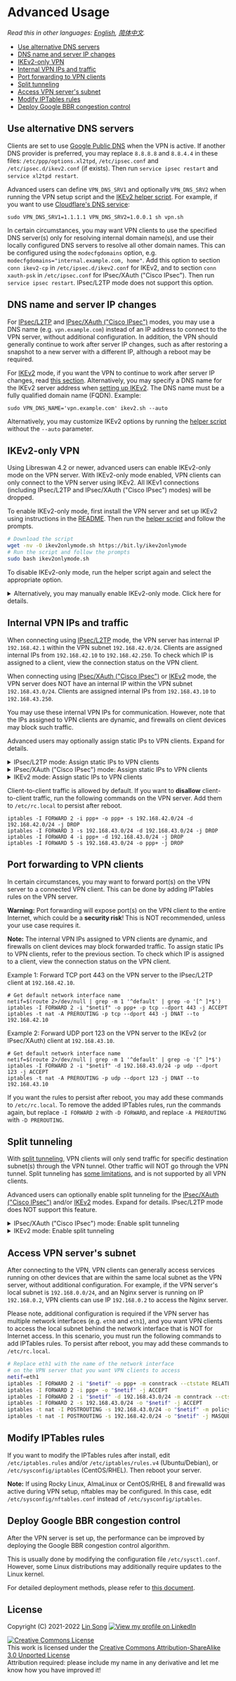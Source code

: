 # Advanced Usage

*Read this in other languages: [English](advanced-usage.md), [简体中文](advanced-usage-zh.md).*

* [Use alternative DNS servers](#use-alternative-dns-servers)
* [DNS name and server IP changes](#dns-name-and-server-ip-changes)
* [IKEv2-only VPN](#ikev2-only-vpn)
* [Internal VPN IPs and traffic](#internal-vpn-ips-and-traffic)
* [Port forwarding to VPN clients](#port-forwarding-to-vpn-clients)
* [Split tunneling](#split-tunneling)
* [Access VPN server's subnet](#access-vpn-servers-subnet)
* [Modify IPTables rules](#modify-iptables-rules)
* [Deploy Google BBR congestion control](#deploy-google-bbr-congestion-control)

## Use alternative DNS servers

Clients are set to use [Google Public DNS](https://developers.google.com/speed/public-dns/) when the VPN is active. If another DNS provider is preferred, you may replace `8.8.8.8` and `8.8.4.4` in these files: `/etc/ppp/options.xl2tpd`, `/etc/ipsec.conf` and `/etc/ipsec.d/ikev2.conf` (if exists). Then run `service ipsec restart` and `service xl2tpd restart`.

Advanced users can define `VPN_DNS_SRV1` and optionally `VPN_DNS_SRV2` when running the VPN setup script and the [IKEv2 helper script](ikev2-howto.md#set-up-ikev2-using-helper-script). For example, if you want to use [Cloudflare's DNS service](https://1.1.1.1/dns/):

```
sudo VPN_DNS_SRV1=1.1.1.1 VPN_DNS_SRV2=1.0.0.1 sh vpn.sh
```

In certain circumstances, you may want VPN clients to use the specified DNS server(s) only for resolving internal domain name(s), and use their locally configured DNS servers to resolve all other domain names. This can be configured using the `modecfgdomains` option, e.g. `modecfgdomains="internal.example.com, home"`. Add this option to section `conn ikev2-cp` in `/etc/ipsec.d/ikev2.conf` for IKEv2, and to section `conn xauth-psk` in `/etc/ipsec.conf` for IPsec/XAuth ("Cisco IPsec"). Then run `service ipsec restart`. IPsec/L2TP mode does not support this option.

## DNS name and server IP changes

For [IPsec/L2TP](clients.md) and [IPsec/XAuth ("Cisco IPsec")](clients-xauth.md) modes, you may use a DNS name (e.g. `vpn.example.com`) instead of an IP address to connect to the VPN server, without additional configuration. In addition, the VPN should generally continue to work after server IP changes, such as after restoring a snapshot to a new server with a different IP, although a reboot may be required.

For [IKEv2](ikev2-howto.md) mode, if you want the VPN to continue to work after server IP changes, read [this section](ikev2-howto.md#change-ikev2-server-address). Alternatively, you may specify a DNS name for the IKEv2 server address when [setting up IKEv2](ikev2-howto.md#set-up-ikev2-using-helper-script). The DNS name must be a fully qualified domain name (FQDN). Example:

```
sudo VPN_DNS_NAME='vpn.example.com' ikev2.sh --auto
```

Alternatively, you may customize IKEv2 options by running the [helper script](ikev2-howto.md#set-up-ikev2-using-helper-script) without the `--auto` parameter.

## IKEv2-only VPN

Using Libreswan 4.2 or newer, advanced users can enable IKEv2-only mode on the VPN server. With IKEv2-only mode enabled, VPN clients can only connect to the VPN server using IKEv2. All IKEv1 connections (including IPsec/L2TP and IPsec/XAuth ("Cisco IPsec") modes) will be dropped.

To enable IKEv2-only mode, first install the VPN server and set up IKEv2 using instructions in the [README](../README.md). Then run the [helper script](../extras/ikev2onlymode.sh) and follow the prompts.

```bash
# Download the script
wget -nv -O ikev2onlymode.sh https://bit.ly/ikev2onlymode
# Run the script and follow the prompts
sudo bash ikev2onlymode.sh
```

To disable IKEv2-only mode, run the helper script again and select the appropriate option.

<details>
<summary>
Alternatively, you may manually enable IKEv2-only mode. Click here for details.
</summary>

Alternatively, you may manually enable IKEv2-only mode. First check Libreswan version using `ipsec --version`, and [update Libreswan](../README.md#upgrade-libreswan) if needed. Then edit `/etc/ipsec.conf` on the VPN server. Append `ikev1-policy=drop` to the end of the `config setup` section, indented by two spaces. Save the file and run `service ipsec restart`. When finished, you can run `ipsec status` to verify that only the `ikev2-cp` connection is enabled.
</details>

## Internal VPN IPs and traffic

When connecting using [IPsec/L2TP](clients.md) mode, the VPN server has internal IP `192.168.42.1` within the VPN subnet `192.168.42.0/24`. Clients are assigned internal IPs from `192.168.42.10` to `192.168.42.250`. To check which IP is assigned to a client, view the connection status on the VPN client.

When connecting using [IPsec/XAuth ("Cisco IPsec")](clients-xauth.md) or [IKEv2](ikev2-howto.md) mode, the VPN server does NOT have an internal IP within the VPN subnet `192.168.43.0/24`. Clients are assigned internal IPs from `192.168.43.10` to `192.168.43.250`.

You may use these internal VPN IPs for communication. However, note that the IPs assigned to VPN clients are dynamic, and firewalls on client devices may block such traffic.

Advanced users may optionally assign static IPs to VPN clients. Expand for details.

<details>
<summary>
IPsec/L2TP mode: Assign static IPs to VPN clients
</summary>

The example below **ONLY** applies to IPsec/L2TP mode. Commands must be run as `root`.

1. First, create a new VPN user for each VPN client that you want to assign a static IP to. Refer to [Manage VPN Users](manage-users.md). Helper scripts are included for convenience.
1. Edit `/etc/xl2tpd/xl2tpd.conf` on the VPN server. Replace `ip range = 192.168.42.10-192.168.42.250` with e.g. `ip range = 192.168.42.100-192.168.42.250`. This reduces the pool of auto-assigned IP addresses, so that more IPs are available to assign to clients as static IPs.
1. Edit `/etc/ppp/chap-secrets` on the VPN server. For example, if the file contains:
   ```
   "username1"  l2tpd  "password1"  *
   "username2"  l2tpd  "password2"  *
   "username3"  l2tpd  "password3"  *
   ```

   Let's assume that you want to assign static IP `192.168.42.2` to VPN user `username2`, assign static IP `192.168.42.3` to VPN user `username3`, while keeping `username1` unchanged (auto-assign from the pool). After editing, the file should look like:
   ```
   "username1"  l2tpd  "password1"  *
   "username2"  l2tpd  "password2"  192.168.42.2
   "username3"  l2tpd  "password3"  192.168.42.3
   ```

   **Note:** The assigned static IP(s) must be from the subnet `192.168.42.0/24`, and must NOT be from the pool of auto-assigned IPs (see `ip range` above). In addition, `192.168.42.1` is reserved for the VPN server itself. In the example above, you can only assign static IP(s) from the range `192.168.42.2-192.168.42.99`.
1. **(Important)** Restart the xl2tpd service:
   ```
   service xl2tpd restart
   ```
</details>

<details>
<summary>
IPsec/XAuth ("Cisco IPsec") mode: Assign static IPs to VPN clients
</summary>

The example below **ONLY** applies to IPsec/XAuth ("Cisco IPsec") mode. Commands must be run as `root`.

1. First, create a new VPN user for each VPN client that you want to assign a static IP to. Refer to [Manage VPN Users](manage-users.md). Helper scripts are included for convenience.
1. Edit `/etc/ipsec.conf` on the VPN server. Replace `rightaddresspool=192.168.43.10-192.168.43.250` with e.g. `rightaddresspool=192.168.43.100-192.168.43.250`. This reduces the pool of auto-assigned IP addresses, so that more IPs are available to assign to clients as static IPs.
1. Edit `/etc/ipsec.d/ikev2.conf` on the VPN server (if exists). Replace `rightaddresspool=192.168.43.10-192.168.43.250` with the **same value** as the previous step.
1. Edit `/etc/ipsec.d/passwd` on the VPN server. For example, if the file contains:
   ```
   username1:password1hashed:xauth-psk
   username2:password2hashed:xauth-psk
   username3:password3hashed:xauth-psk
   ```

   Let's assume that you want to assign static IP `192.168.43.2` to VPN user `username2`, assign static IP `192.168.43.3` to VPN user `username3`, while keeping `username1` unchanged (auto-assign from the pool). After editing, the file should look like:
   ```
   username1:password1hashed:xauth-psk
   username2:password2hashed:xauth-psk:192.168.42.2
   username3:password3hashed:xauth-psk:192.168.42.3
   ```

   **Note:** The assigned static IP(s) must be from the subnet `192.168.43.0/24`, and must NOT be from the pool of auto-assigned IPs (see `rightaddresspool` above). In the example above, you can only assign static IP(s) from the range `192.168.43.1-192.168.43.99`.
1. **(Important)** Restart the IPsec service:
   ```
   service ipsec restart
   ```
</details>

<details>
<summary>
IKEv2 mode: Assign static IPs to VPN clients
</summary>

The example below **ONLY** applies to IKEv2 mode. Commands must be run as `root`.

1. First, create a new IKEv2 client certificate for each client that you want to assign a static IP to, and write down the name of each IKEv2 client. Refer to [Add a client certificate](ikev2-howto.md#add-a-client-certificate).
1. Edit `/etc/ipsec.d/ikev2.conf` on the VPN server. Replace `rightaddresspool=192.168.43.10-192.168.43.250` with e.g. `rightaddresspool=192.168.43.100-192.168.43.250`. This reduces the pool of auto-assigned IP addresses, so that more IPs are available to assign to clients as static IPs.
1. Edit `/etc/ipsec.conf` on the VPN server. Replace `rightaddresspool=192.168.43.10-192.168.43.250` with the **same value** as the previous step.
1. Edit `/etc/ipsec.d/ikev2.conf` on the VPN server again. For example, if the file contains:
   ```
   conn ikev2-cp
     left=%defaultroute
     ... ...
   ```

   Let's assume that you want to assign static IP `192.168.43.4` to IKEv2 client `client1`, assign static IP `192.168.43.5` to client `client2`, while keeping other clients unchanged (auto-assign from the pool). After editing, the file should look like:
   ```
   conn ikev2-cp
     left=%defaultroute
     ... ...

   conn client1
     rightid=@client1
     rightaddresspool=192.168.43.4-192.168.43.4
     also=ikev2-cp

   conn client2
     rightid=@client2
     rightaddresspool=192.168.43.5-192.168.43.5
     also=ikev2-cp
   ```

   **Note:** Add a new `conn` section for each client that you want to assign a static IP to. You must add a `@` prefix to the client name for `rightid=`. The client name must exactly match the name you specified when [adding the client certificate](ikev2-howto.md#add-a-client-certificate). The assigned static IP(s) must be from the subnet `192.168.43.0/24`, and must NOT be from the pool of auto-assigned IPs (see `rightaddresspool` above). In the example above, you can only assign static IP(s) from the range `192.168.43.1-192.168.43.99`.
1. **(Important)** Restart the IPsec service:
   ```
   service ipsec restart
   ```
</details>

Client-to-client traffic is allowed by default. If you want to **disallow** client-to-client traffic, run the following commands on the VPN server. Add them to `/etc/rc.local` to persist after reboot.

```
iptables -I FORWARD 2 -i ppp+ -o ppp+ -s 192.168.42.0/24 -d 192.168.42.0/24 -j DROP
iptables -I FORWARD 3 -s 192.168.43.0/24 -d 192.168.43.0/24 -j DROP
iptables -I FORWARD 4 -i ppp+ -d 192.168.43.0/24 -j DROP
iptables -I FORWARD 5 -s 192.168.43.0/24 -o ppp+ -j DROP
```

## Port forwarding to VPN clients

In certain circumstances, you may want to forward port(s) on the VPN server to a connected VPN client. This can be done by adding IPTables rules on the VPN server.

**Warning:** Port forwarding will expose port(s) on the VPN client to the entire Internet, which could be a **security risk**! This is NOT recommended, unless your use case requires it.

**Note:** The internal VPN IPs assigned to VPN clients are dynamic, and firewalls on client devices may block forwarded traffic. To assign static IPs to VPN clients, refer to the previous section. To check which IP is assigned to a client, view the connection status on the VPN client.

Example 1: Forward TCP port 443 on the VPN server to the IPsec/L2TP client at `192.168.42.10`.
```
# Get default network interface name
netif=$(route 2>/dev/null | grep -m 1 '^default' | grep -o '[^ ]*$')
iptables -I FORWARD 2 -i "$netif" -o ppp+ -p tcp --dport 443 -j ACCEPT
iptables -t nat -A PREROUTING -p tcp --dport 443 -j DNAT --to 192.168.42.10
```

Example 2: Forward UDP port 123 on the VPN server to the IKEv2 (or IPsec/XAuth) client at `192.168.43.10`.
```
# Get default network interface name
netif=$(route 2>/dev/null | grep -m 1 '^default' | grep -o '[^ ]*$')
iptables -I FORWARD 2 -i "$netif" -d 192.168.43.0/24 -p udp --dport 123 -j ACCEPT
iptables -t nat -A PREROUTING -p udp --dport 123 -j DNAT --to 192.168.43.10
```

If you want the rules to persist after reboot, you may add these commands to `/etc/rc.local`. To remove the added IPTables rules, run the commands again, but replace `-I FORWARD 2` with `-D FORWARD`, and replace `-A PREROUTING` with `-D PREROUTING`.

## Split tunneling

With [split tunneling](https://wiki.strongswan.org/projects/strongswan/wiki/ForwardingAndSplitTunneling#Split-Tunneling), VPN clients will only send traffic for specific destination subnet(s) through the VPN tunnel. Other traffic will NOT go through the VPN tunnel. Split tunneling has [some limitations](https://wiki.strongswan.org/projects/strongswan/wiki/ForwardingAndSplitTunneling#Split-Tunneling), and is not supported by all VPN clients.

Advanced users can optionally enable split tunneling for the [IPsec/XAuth ("Cisco IPsec")](clients-xauth.md) and/or [IKEv2](ikev2-howto.md) modes. Expand for details. IPsec/L2TP mode does NOT support this feature.

<details>
<summary>
IPsec/XAuth ("Cisco IPsec") mode: Enable split tunneling
</summary>

The example below **ONLY** applies to IPsec/XAuth ("Cisco IPsec") mode. Commands must be run as `root`.

1. Edit `/etc/ipsec.conf` on the VPN server. In the section `conn xauth-psk`, replace `leftsubnet=0.0.0.0/0` with the subnet(s) you want VPN clients to send traffic through the VPN tunnel. For example:   
   For a single subnet:
   ```
   leftsubnet=10.123.123.0/24
   ```
   For multiple subnets (use `leftsubnets` instead):
   ```
   leftsubnets="10.123.123.0/24,10.100.0.0/16"
   ```
1. **(Important)** Restart the IPsec service:
   ```
   service ipsec restart
   ```
</details>

<details>
<summary>
IKEv2 mode: Enable split tunneling
</summary>

The example below **ONLY** applies to IKEv2 mode. Commands must be run as `root`.

1. Edit `/etc/ipsec.d/ikev2.conf` on the VPN server. In the section `conn ikev2-cp`, replace `leftsubnet=0.0.0.0/0` with the subnet(s) you want VPN clients to send traffic through the VPN tunnel. For example:   
   For a single subnet:
   ```
   leftsubnet=10.123.123.0/24
   ```
   For multiple subnets (use `leftsubnets` instead):
   ```
   leftsubnets="10.123.123.0/24,10.100.0.0/16"
   ```
1. **(Important)** Restart the IPsec service:
   ```
   service ipsec restart
   ```
</details>

## Access VPN server's subnet

After connecting to the VPN, VPN clients can generally access services running on other devices that are within the same local subnet as the VPN server, without additional configuration. For example, if the VPN server's local subnet is `192.168.0.0/24`, and an Nginx server is running on IP `192.168.0.2`, VPN clients can use IP `192.168.0.2` to access the Nginx server.

Please note, additional configuration is required if the VPN server has multiple network interfaces (e.g. `eth0` and `eth1`), and you want VPN clients to access the local subnet behind the network interface that is NOT for Internet access. In this scenario, you must run the following commands to add IPTables rules. To persist after reboot, you may add these commands to `/etc/rc.local`.

```bash
# Replace eth1 with the name of the network interface
# on the VPN server that you want VPN clients to access
netif=eth1
iptables -I FORWARD 2 -i "$netif" -o ppp+ -m conntrack --ctstate RELATED,ESTABLISHED -j ACCEPT
iptables -I FORWARD 2 -i ppp+ -o "$netif" -j ACCEPT
iptables -I FORWARD 2 -i "$netif" -d 192.168.43.0/24 -m conntrack --ctstate RELATED,ESTABLISHED -j ACCEPT
iptables -I FORWARD 2 -s 192.168.43.0/24 -o "$netif" -j ACCEPT
iptables -t nat -I POSTROUTING -s 192.168.43.0/24 -o "$netif" -m policy --dir out --pol none -j MASQUERADE
iptables -t nat -I POSTROUTING -s 192.168.42.0/24 -o "$netif" -j MASQUERADE
```

## Modify IPTables rules

If you want to modify the IPTables rules after install, edit `/etc/iptables.rules` and/or `/etc/iptables/rules.v4` (Ubuntu/Debian), or `/etc/sysconfig/iptables` (CentOS/RHEL). Then reboot your server.

**Note:** If using Rocky Linux, AlmaLinux or CentOS/RHEL 8 and firewalld was active during VPN setup, nftables may be configured. In this case, edit `/etc/sysconfig/nftables.conf` instead of `/etc/sysconfig/iptables`.

## Deploy Google BBR congestion control

After the VPN server is set up, the performance can be improved by deploying the Google BBR congestion control algorithm.

This is usually done by modifying the configuration file `/etc/sysctl.conf`. However, some Linux distributions may additionally require updates to the Linux kernel.

For detailed deployment methods, please refer to [this document](bbr.md).

## License

Copyright (C) 2021-2022 [Lin Song](https://github.com/hwdsl2) [![View my profile on LinkedIn](https://static.licdn.com/scds/common/u/img/webpromo/btn_viewmy_160x25.png)](https://www.linkedin.com/in/linsongui)   

[![Creative Commons License](https://i.creativecommons.org/l/by-sa/3.0/88x31.png)](http://creativecommons.org/licenses/by-sa/3.0/)   
This work is licensed under the [Creative Commons Attribution-ShareAlike 3.0 Unported License](http://creativecommons.org/licenses/by-sa/3.0/)  
Attribution required: please include my name in any derivative and let me know how you have improved it!
